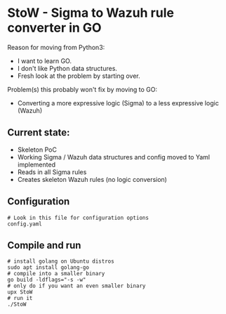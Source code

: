 # StoW - Sigma to Wazuh rule converter in GO

Reason for moving from Python3:  
- I want to learn GO.
- I don't like Python data structures.
- Fresh look at the problem by starting over.

Problem(s) this probably won't fix by moving to GO:
- Converting a more expressive logic (Sigma) to a less expressive logic (Wazuh)

## Current state:
- Skeleton PoC
- Working Sigma / Wazuh data structures and config moved to Yaml implemented
- Reads in all Sigma rules
- Creates skeleton Wazuh rules (no logic conversion)

## Configuration
```
# Look in this file for configuration options
config.yaml
```

## Compile and run
```
# install golang on Ubuntu distros
sudo apt install golang-go
# compile into a smaller binary
go build -ldflags="-s -w"
# only do if you want an even smaller binary
upx StoW
# run it
./StoW
```